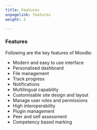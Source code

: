 ```yaml
---
title: Features
onpagelink: features
weight: 2

---
```


### Features

Following are the key features of Moodle:

- Modern and easy to use interface
- Personalised dashboard
- File management
- Track progress
- Notifications
- Multilingual capability
- Customisable site design and layout
- Manage user roles and permissions
- High interoperability
- Plugin management
- Peer and self assessment
- Competency based marking
 